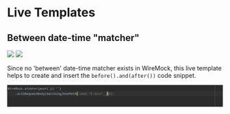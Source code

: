 # Live Templates

## Between date-time "matcher"

![](https://img.shields.io/badge/livetemplate-orange) ![](https://img.shields.io/badge/since-0.1.0-blue)

Since no 'between' date-time matcher exists in WireMock, this live template helps to create and insert the `before().and(after())` code snippet.

![between_live_template](assets/between_date_live_template.gif)
